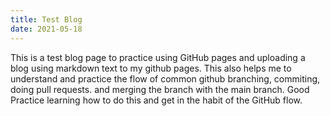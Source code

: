 ```yaml
---
title: Test Blog
date: 2021-05-18
---
```


This is a test blog page to practice using GitHub pages and uploading a blog using markdown text to my github pages. This also helps me to understand and practice the flow of common github branching, commiting, doing pull requests. and merging the branch with the main branch.
Good Practice learning how to do this and get in the habit of the GitHub flow.
